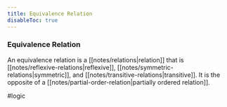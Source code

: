 ```yaml
---
title: Equivalence Relation
disableToc: true
---
```


### Equivalence Relation
An equivalence relation is a [[notes/relations|relation]] that is [[notes/reflexive-relations|reflexive]], [[notes/symmetric-relations|symmetric]], and [[notes/transitive-relations|transitive]]. It is the opposite of a [[notes/partial-order-relation|partially ordered relation]].

#logic
